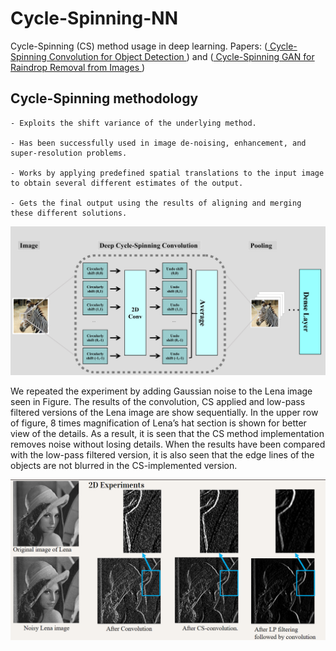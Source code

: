 # Cycle-Spinning-NN
Cycle-Spinning (CS) method usage in deep learning. Papers:
(<a href="https://ieeexplore.ieee.org/document/9832606" rel="nofollow"> Cycle-Spinning Convolution for Object Detection </a>) and
(<a href="https://ieeexplore.ieee.org/document/8909824" rel="nofollow"> Cycle-Spinning GAN for Raindrop Removal from Images </a>)
## Cycle-Spinning methodology

    - Exploits the shift variance of the underlying method.

    - Has been successfully used in image de-noising, enhancement, and super-resolution problems. 

    - Works by applying predefined spatial translations to the input image to obtain several different estimates of the output.

    - Gets the final output using the results of aligning and merging these different solutions. 
   
   
   
   
<div align="center">
  <p>
  <img width="850" src="https://github.com/UlkuUZUN/assets/blob/main/sekil_son.jpg">
  </p>
</div>

We repeated the experiment by adding Gaussian noise to the Lena image seen in Figure. 
The results of the convolution, CS applied and low-pass filtered versions of the Lena image are show sequentially.
In the upper row of figure, 8 times magnification of Lena’s hat section is shown for better view of the details.
As a result, it is seen that the CS method implementation removes noise without losing details.
When the results have been compared with the low-pass filtered version, it is also seen that the edge lines of the objects are not blurred in the CS-implemented version.


<div align="center">
  <p>
  <img width="850" src="https://github.com/UlkuUZUN/assets/blob/main/2DExperiments.png">
  </p>
</div>



